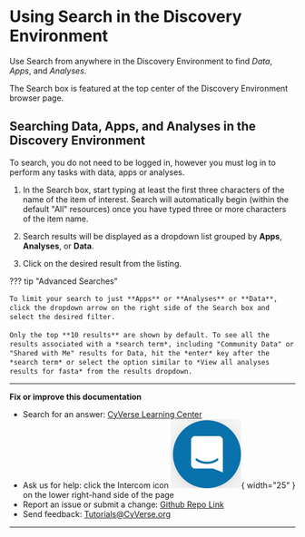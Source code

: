 # Using Search in the Discovery Environment

Use Search from anywhere in the Discovery Environment to find *Data*, *Apps*, and *Analyses*. 

The Search box is featured at the top center of the Discovery Environment browser page.

## Searching Data, Apps, and Analyses in the Discovery Environment

To search, you do not need to be logged in, however you must log in to perform any tasks with data, apps or analyses.

1.  In the Search box, start typing at least the first three characters of the name of the item of interest. Search will automatically begin
    (within the default "All" resources) once you have typed three or more characters of the item name.
    
2.  Search results will be displayed as a dropdown list grouped by **Apps**, **Analyses**, or **Data**.

3.  Click on the desired result from the listing.

??? tip "Advanced Searches"

    To limit your search to just **Apps** or **Analyses** or **Data**, click the dropdown arrow on the right side of the Search box and select the desired filter.

    Only the top **10 results** are shown by default. To see all the results associated with a *search term*, including "Community Data" or "Shared with Me" results for Data, hit the *enter* key after the *search term* or select the option similar to *View all analyses results for fasta* from the results dropdown.

-----------------------------------------------------------------------

**Fix or improve this documentation**

  - Search for an answer:
     [CyVerse Learning Center](https://learning.cyverse.org)
  - Ask us for help:
    click the Intercom icon ![Intercom](../assets/intercom.png){ width="25" } on the lower right-hand side of the page
  - Report an issue or submit a change:
    [Github Repo Link](https://github.com/cyverse-learning-materials/)
  - Send feedback: <Tutorials@CyVerse.org>
  
------------------------------------------------------------------------
